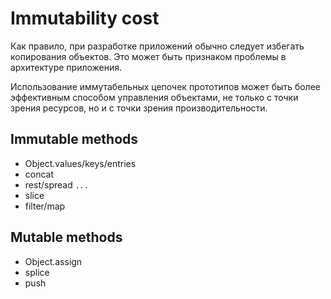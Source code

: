 # Immutability cost

Как правило, при разработке приложений обычно следует избегать копирования объектов. Это может быть признаком проблемы в архитектуре приложения.

Использование иммутабельных цепочек прототипов может быть более эффективным способом управления объектами, не только с точки зрения ресурсов, но и с точки зрения производительности.

## Immutable methods

- Object.values/keys/entries
- concat
- rest/spread `...`
- slice
- filter/map

## Mutable methods

- Object.assign
- splice
- push
